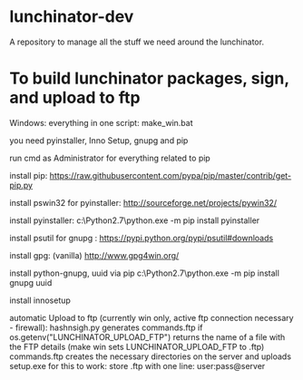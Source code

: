 lunchinator-dev
===============

A repository to manage all the stuff we need around the lunchinator.


To build lunchinator packages, sign, and upload to ftp
===========

Windows:
everything in one script: make_win.bat

you need pyinstaller, Inno Setup, gnupg and pip

run cmd as Administrator for everything related to pip

install pip:
https://raw.githubusercontent.com/pypa/pip/master/contrib/get-pip.py

install pswin32 for pyinstaller:
http://sourceforge.net/projects/pywin32/

install pyinstaller:
c:\Python2.7\python.exe -m pip install pyinstaller

install psutil for gnupg :
https://pypi.python.org/pypi/psutil#downloads

install gpg: (vanilla)
http://www.gpg4win.org/

install python-gnupg, uuid via pip
c:\Python2.7\python.exe -m pip install gnupg uuid

install innosetup

automatic Upload to ftp (currently win only, active ftp connection necessary - firewall): 
hashnsigh.py generates commands.ftp if os.getenv("LUNCHINATOR_UPLOAD_FTP") returns the name of a file with the FTP details
(make win sets LUNCHINATOR_UPLOAD_FTP to <branch>.ftp)
commands.ftp creates the necessary directories on the server and uploads setup.exe
for this to work: store <branch>.ftp with one line: user:pass@server
